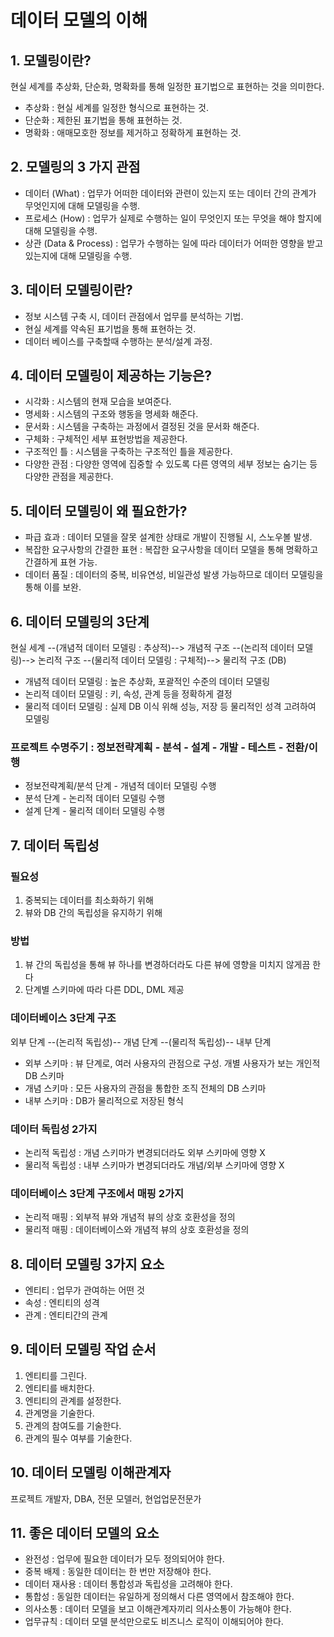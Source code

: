 # 데이터 모델의 이해

## 1. 모델링이란?
현실 세계를 추상화, 단순화, 명확화를 통해 일정한 표기법으로 표현하는 것을 의미한다.

* 추상화 : 현실 세계를 일정한 형식으로 표현하는 것.
* 단순화 : 제한된 표기법을 통해 표현하는 것.
* 명확화 : 애매모호한 정보를 제거하고 정확하게 표현하는 것.

## 2. 모델링의 3 가지 관점
* 데이터 (What) : 업무가 어떠한 데이터와 관련이 있는지 또는 데이터 간의 관계가 무엇인지에 대해 모델링을 수행.
* 프로세스 (How) : 업무가 실제로 수행하는 일이 무엇인지 또는 무엇을 해야 할지에 대해 모델링을 수행.
* 상관 (Data & Process) : 업무가 수행하는 일에 따라 데이터가 어떠한 영향을 받고 있는지에 대해 모델링을 수행.

## 3. 데이터 모델링이란?
* 정보 시스템 구축 시, 데이터 관점에서 업무를 분석하는 기법.
* 현실 세계를 약속된 표기법을 통해 표현하는 것.
* 데이터 베이스를 구축할때 수행하는 분석/설계 과정.

## 4. 데이터 모델링이 제공하는 기능은?
* 시각화 : 시스템의 현재 모습을 보여준다.
* 명세화 : 시스템의 구조와 행동을 명세화 해준다.
* 문서화 : 시스템을 구축하는 과정에서 결정된 것을 문서화 해준다.
* 구체화 : 구체적인 세부 표현방법을 제공한다.
* 구조적인 틀 : 시스템을 구축하는 구조적인 틀을 제공한다.
* 다양한 관점 : 다양한 영역에 집중할 수 있도록 다른 영역의 세부 정보는 숨기는 등 다양한 관점을 제공한다.

## 5. 데이터 모델링이 왜 필요한가?
* 파급 효과 : 데이터 모델을 잘못 설계한 상태로 개발이 진행될 시, 스노우볼 발생.
* 복잡한 요구사항의 간결한 표현 : 복잡한 요구사항을 데이터 모델을 통해 명확하고 간결하게 표현 가능.
* 데이터 품질 : 데이터의 중복, 비유연성, 비일관성 발생 가능하므로 데이터 모델링을 통해 이를 보완.

## 6. 데이터 모델링의 3단계
현실 세계 --(개념적 데이터 모델링 : 추상적)--> 개념적 구조 --(논리적 데이터 모델링)--> 논리적 구조 --(물리적 데이터 모델링 : 구체적)--> 물리적 구조 (DB)

* 개념적 데이터 모델링 : 높은 추상화, 포괄적인 수준의 데이터 모델링
* 논리적 데이터 모델링 : 키, 속성, 관계 등을 정확하게 결정
* 물리적 데이터 모델링 : 실제 DB 이식 위해 성능, 저장 등 물리적인 성격 고려하여 모델링

### 프로젝트 수명주기 : 정보전략계획 - 분석 - 설계 - 개발 - 테스트 - 전환/이행
* 정보전략계획/분석 단계 - 개념적 데이터 모델링 수행
* 분석 단계 - 논리적 데이터 모델링 수행
* 설계 단계 - 물리적 데이터 모델링 수행

## 7. 데이터 독립성
### 필요성
1. 중복되는 데이터를 최소화하기 위해
2. 뷰와 DB 간의 독립성을 유지하기 위해

### 방법
1. 뷰 간의 독립성을 통해 뷰 하나를 변경하더라도 다른 뷰에 영향을 미치지 않게끔 한다
2. 단계별 스키마에 따라 다른 DDL, DML 제공

### 데이터베이스 3단계 구조
외부 단계 --(논리적 독립성)-- 개념 단계 --(물리적 독립성)-- 내부 단계

* 외부 스키마 : 뷰 단계로, 여러 사용자의 관점으로 구성. 개별 사용자가 보는 개인적 DB 스키마
* 개념 스키마 : 모든 사용자의 관점을 통합한 조직 전체의 DB 스키마
* 내부 스키마 : DB가 물리적으로 저장된 형식

### 데이터 독립성 2가지
* 논리적 독립성 : 개념 스키마가 변경되더라도 외부 스키마에 영향 X
* 물리적 독립성 : 내부 스키마가 변경되더라도 개념/외부 스키마에 영향 X

### 데이터베이스 3단계 구조에서 매핑 2가지
* 논리적 매핑 : 외부적 뷰와 개념적 뷰의 상호 호환성을 정의
* 물리적 매핑 : 데이터베이스와 개념적 뷰의 상호 호환성을 정의

## 8. 데이터 모델링 3가지 요소
* 엔티티 : 업무가 관여하는 어떤 것
* 속성 : 엔티티의 성격
* 관계 : 엔티티간의 관계

## 9. 데이터 모델링 작업 순서
1. 엔티티를 그린다.
2. 엔티티를 배치한다.
3. 엔티티의 관계를 설정한다.
4. 관계명을 기술한다.
5. 관계의 참여도를 기술한다.
6. 관계의 필수 여부를 기술한다.

## 10. 데이터 모델링 이해관계자
프로젝트 개발자, DBA, 전문 모델러, 현업업문전문가

## 11. 좋은 데이터 모델의 요소
* 완전성 : 업무에 필요한 데이터가 모두 정의되어야 한다.
* 중복 배제 : 동일한 데이터는 한 번만 저장해야 한다.
* 데이터 재사용 : 데이터 통합성과 독립성을 고려해야 한다.
* 통합성 : 동일한 데이터는 유일하게 정의해서 다른 영역에서 참조해야 한다.
* 의사소통 : 데이터 모델을 보고 이해관계자끼리 의사소통이 가능해야 한다.
* 업무규칙 : 데이터 모델 분석만으로도 비즈니스 로직이 이해되어야 한다.

